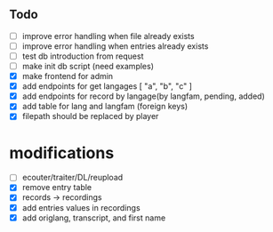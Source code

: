 ## Todo
- [ ] improve error handling when file already exists
- [ ] improve error handling when entries already exists
- [ ] test db introduction from request
- [ ] make init db script (need examples)
- [x] make frontend for admin
- [x] add endpoints for get langages [ "a", "b", "c" ]
- [x] add endpoints for record by langage(by langfam, pending, added)
- [x] add table for lang and langfam (foreign keys)
- [x] filepath should be replaced by player

# modifications
- [ ] ecouter/traiter/DL/reupload
- [x] remove entry table
- [x] records -> recordings
- [x] add entries values in recordings
- [x] add origlang, transcript, and first name 
